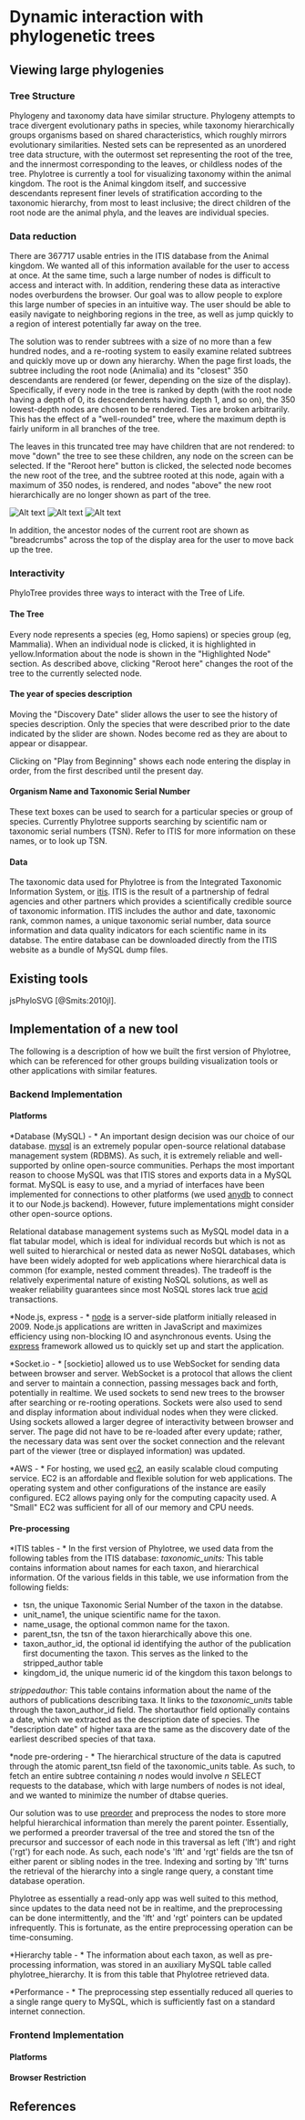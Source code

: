 # Dynamic interaction with phylogenetic trees


## Viewing large phylogenies

### Tree Structure

Phylogeny and taxonomy data have similar structure. Phylogeny attempts to trace divergent evolutionary paths in species, while taxonomy hierarchically groups organisms based on shared characteristics, which roughly mirrors evolutionary similarities. Nested sets can be represented as an unordered tree data structure, with the outermost set representing the root of the tree, and the innermost corresponding to the leaves, or childless nodes of the tree. Phylotree is currently a tool for visualizing taxonomy within the animal kingdom. The root is the Animal kingdom itself, and successive descendants represent finer levels of stratification according to the taxonomic hierarchy, from most to least inclusive; the direct children of the root node are the animal phyla, and the leaves are individual species.

### Data reduction
There are 367717 usable entries in the ITIS database from the Animal kingdom. We wanted all of this information available for the user to access at once. At the same time, such a large number of nodes is difficult to access and interact with. In addition, rendering these data as interactive nodes overburdens the browser. Our goal was to allow people to explore this large number of species in an intuitive way. The user should be able to easily navigate to neighboring regions in the tree, as well as jump quickly to a region of interest potentially far away on the tree. 

The solution was to render subtrees with a size of no more than a few hundred nodes, and a re-rooting system to easily examine related subtrees and quickly move up or down any hierarchy. When the page first loads, the subtree including the root node (Animalia) and its "closest" 350 descendants are rendered (or fewer, depending on the size of the display). Specifically, if every node in the tree is ranked by depth (with the root node having a depth of 0, its descendendents having depth 1, and so on), the 350 lowest-depth nodes are chosen to be rendered. Ties are broken arbitrarily. This has the effect of a "well-rounded" tree, where the maximum depth is fairly uniform in all branches of the tree.

The leaves in this truncated tree may have children that are not rendered: to move "down" the tree to see these children, any node on the screen can be selected. If the "Reroot here" button is clicked, the selected node becomes the new root of the tree, and the subtree rooted at this node, again with a maximum of 350 nodes, is rendered, and nodes "above" the new root hierarchically are no longer shown as part of the tree. 

![Alt text](./reroot_demo_1.png "Tree rooted at Animalia")
![Alt text](./reroot_demo_2.png "Node Cnidaria selected")
![Alt text](./reroot_demo_3.png "After clicking Reroot node, new tree rooted at Cnidaria with additional descendants displayed.")

In addition, the ancestor nodes of the current root are shown as "breadcrumbs" across the top of the display area for the user to move back up the tree.

### Interactivity

PhyloTree provides three ways to interact with the Tree of Life.

#### The Tree
Every node represents a species (eg, Homo sapiens) or species group (eg, Mammalia). When an individual node is clicked, it is highlighted in yellow.Information about the node is shown in the "Highlighted Node" section. As described above, clicking "Reroot here" changes the root of the tree to the currently selected node. 

#### The year of species description
Moving the "Discovery Date" slider allows the user to see the history of species description. Only the species that were described prior to the date indicated by the slider are shown. Nodes become red as they are about to appear or disappear.

Clicking on "Play from Beginning" shows each node entering the display in order, from the first described until the present day.

#### Organism Name and Taxonomic Serial Number
These text boxes can be used to search for a particular species or group of species. Currently Phylotree supports searching by scientific nam or taxonomic serial numbers (TSN). Refer to ITIS for more information on these names, or to look up TSN.

#### Data
The taxonomic data used for Phylotree is from the Integrated Taxonomic Information System, or [itis]. ITIS is the result of a partnership of fedral agencies and other partners which provides a scientifically credible source of taxonomic information. ITIS includes the author and date, taxonomic rank, common names, a unique taxonomic serial number, data source information and data quality indicators for each scientific name in its databse. The entire database can be downloaded directly from the ITIS website as a bundle of MySQL dump files.

## Existing tools

jsPhyloSVG [@Smits:2010jl].

## Implementation of a new tool
The following is a description of how we built the first version of Phylotree, which can be referenced for other groups building visualization tools or other applications with similar features.

### Backend Implementation

#### Platforms
*Database (MySQL) - * An important design decision was our choice of our database. [mysql] is an extremely popular open-source relational database management system (RDBMS). As such, it is extremely reliable and well-supported by online open-source communities. Perhaps the most important reason to choose MySQL was that ITIS stores and exports data in a MySQL format. MySQL is easy to use, and a myriad of interfaces have been implemented for connections to other platforms (we used [anydb] to connect it to our Node.js backend). However, future implementations might consider other open-source options.

Relational database management systems such as MySQL model data in a flat tabular model, which is ideal for individual records but which is not as well suited to hierarchical or nested data as newer NoSQL databases, which have been widely adopted for web applications where hierarchical data is common (for example, nested comment threades). The tradeoff is the relatively experimental nature of existing NoSQL solutions, as well as weaker reliability guarantees since most NoSQL stores lack true [acid] transactions. 

*Node.js, express - * [node] is a server-side platform initially released in 2009. Node.js applications are written in JavaScript and maximizes efficiency using non-blocking IO and asynchronous events. Using the [express] framework allowed us to quickly set up and start the application.

*Socket.io - * [sockietio] allowed us to use WebSocket for sending data between browser and server. WebSocket is a protocol that allows the client and server to maintain a connection, passing messages back and forth, potentially in realtime. We used sockets to send new trees to the browser after searching or re-rooting operations. Sockets were also used to send and display information about individual nodes when they were clicked. Using sockets allowed a larger degree of interactivity between browser and server. The page did not have to be re-loaded after every update; rather, the necessary data was sent over the socket connection and the relevant part of the viewer (tree or displayed information) was updated.

*AWS - * For hosting, we used [ec2], an easily scalable cloud computing service. EC2 is an affordable and flexible solution for web applications. The operating system and other configurations of the instance are easily configured. EC2 allows paying only for the computing capacity used. A "Small" EC2 was sufficient for all of our memory and CPU needs.

#### Pre-processing
*ITIS tables - * In the first version of Phylotree, we used data from the following tables from the ITIS database:
_taxonomic\_units:_ This table contains information about names for each taxon, and hierarchical information. Of the various fields in this table, we use information from the following fields:
- tsn, the unique Taxonomic Serial Number of the taxon in the databse.
- unit\_name1, the unique scientific name for the taxon.
- name\_usage, the optional common name for the taxon.
- parent\_tsn, the tsn of the taxon hierarchically above this one.
- taxon\_author\_id, the optional id identifying the author of the publication first documenting the taxon. This serves as the linked to the stripped_author table
- kingdom\_id, the unique numeric id of the kingdom this taxon belongs to

_strippedauthor:_ This table contains information about the name of the authors of publications describing taxa. It links to the _taxonomic\_units_ table through the taxon\_author\_id field. The shortauthor field optionally contains a date, which we extracted as the description date of species. The "description date" of higher taxa are the same as the discovery date of the earliest described species of that taxa.

*node pre-ordering - * The hierarchical structure of the data is caputred through the atomic parent\_tsn field of the taxonomic\_units table. As such, to fetch an entire subtree containing _n_ nodes would involve _n_ SELECT requests to the database, which with large numbers of nodes is not ideal, and we wanted to minimize the number of dtabse queries. 

Our solution was to use [preorder] and preprocess the nodes to store more helpful hierarchical information than merely the parent pointer. Essentially, we performed a preorder traversal of the tree and stored the tsn of the precursor and successor of each node in this traversal as left ('lft') and right ('rgt') for each node. As such, each node's 'lft' and 'rgt' fields are the tsn of either parent or sibling nodes in the tree. Indexing and sorting by 'lft' turns the retrieval of the hierarchy into a single range query, a constant time database operation.

Phylotree as essentially a read-only app was well suited to this method, since updates to the data need not be in realtime, and the preprocessing can be done intermittently, and the 'lft' and 'rgt' pointers can be updated infrequently. This is fortunate, as the entire preprocessing operation can be time-consuming.

*Hierarchy table - * The information about each taxon, as well as pre-processing information, was stored in an auxiliary MySQL table called phylotree_hierarchy. It is from this table that Phylotree retrieved data. 

*Performance - * The preprocessing step essentially reduced all queries to a single range query to MySQL, which is sufficiently fast on a standard internet connection. 

### Frontend Implementation

#### Platforms
#### Browser Restriction

## References
[inorder]: http://example.com "inorder"
[itis]: http://example.com "ITIS"
[mysql]: http://www.mysql.com/ "MySQL"
[acid]: http://en.wikipedia.org/wiki/ACID "ACID"
[anydb]: https://github.com/grncdr/node-any-db "Any-DB"
[node]: http://nodejs.org/ "Node.js"
[express]: http://expressjs.com/ "Express"
[socketio]: http://socket.io/ "Socket.IO"
[ec2]: https://aws.amazon.com/ec2/ "Amazon Elastic Compute Cloud (EC2)"
[preorder]: http://www.sitepoint.com/hierarchical-data-database-2/ "Modified Preorder Tree Traversal"

